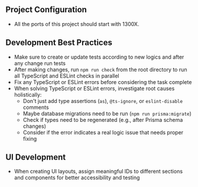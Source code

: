 ## Project Configuration
- All the ports of this project should start with 1300X.

## Development Best Practices
- Make sure to create or update tests according to new logics and after any change run tests
- After making changes, run `npm run check` from the root directory to run all TypeScript and ESLint checks in parallel
- Fix any TypeScript or ESLint errors before considering the task complete
- When solving TypeScript or ESLint errors, investigate root causes holistically:
  - Don't just add type assertions (`as`), `@ts-ignore`, or `eslint-disable` comments
  - Maybe database migrations need to be run (`npm run prisma:migrate`)
  - Check if types need to be regenerated (e.g., after Prisma schema changes)
  - Consider if the error indicates a real logic issue that needs proper fixing

## UI Development
- When creating UI layouts, assign meaningful IDs to different sections and components for better accessibility and testing